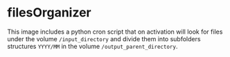 # filesOrganizer

This image includes a python cron script that on activation will look for files under the volume `/input_directory` and divide them into subfolders structures `YYYY/MM` in the volume `/output_parent_directory`.